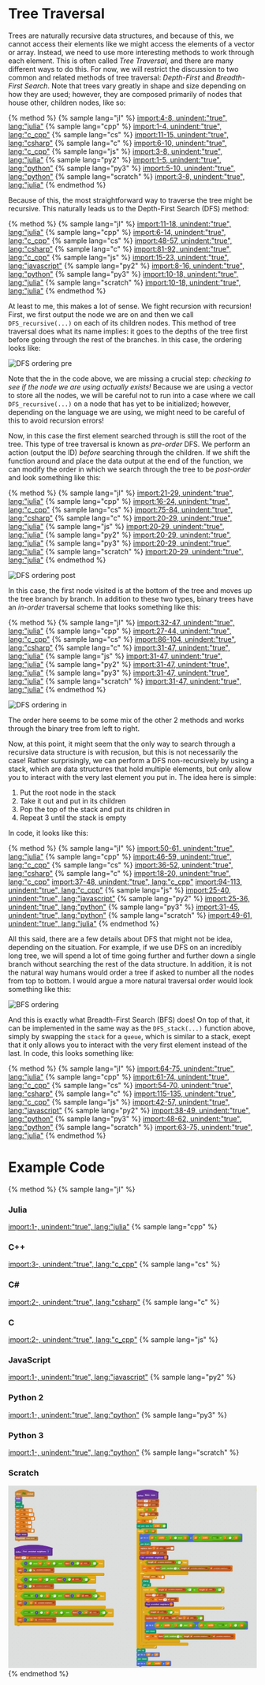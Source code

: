 <script>
MathJax.Hub.Queue(["Typeset",MathJax.Hub]);
</script>
$$ 
\newcommand{\d}{\mathrm{d}}
\newcommand{\bff}{\boldsymbol{f}}
\newcommand{\bfg}{\boldsymbol{g}}
\newcommand{\bfp}{\boldsymbol{p}}
\newcommand{\bfq}{\boldsymbol{q}}
\newcommand{\bfx}{\boldsymbol{x}}
\newcommand{\bfu}{\boldsymbol{u}}
\newcommand{\bfv}{\boldsymbol{v}}
\newcommand{\bfA}{\boldsymbol{A}}
\newcommand{\bfB}{\boldsymbol{B}}
\newcommand{\bfC}{\boldsymbol{C}}
\newcommand{\bfM}{\boldsymbol{M}}
\newcommand{\bfJ}{\boldsymbol{J}}
\newcommand{\bfR}{\boldsymbol{R}}
\newcommand{\bfT}{\boldsymbol{T}}
\newcommand{\bfomega}{\boldsymbol{\omega}}
\newcommand{\bftau}{\boldsymbol{\tau}}
$$

# Tree Traversal 

Trees are naturally recursive data structures, and because of this, we cannot access their elements like we might access the elements of a vector or array. Instead, we need to use more interesting methods to work through each element. This is often called *Tree Traversal*, and there are many different ways to do this. For now, we will restrict the discussion to two common and related methods of tree traversal: *Depth-First* and *Breadth-First Search*. Note that trees vary greatly in shape and size depending on how they are used; however, they are composed primarily of nodes that house other, children nodes, like so:

{% method %}
{% sample lang="jl" %}
[import:4-8, unindent:"true", lang:"julia"](code/julia/Tree.jl)
{% sample lang="cpp" %}
[import:1-4, unindent:"true", lang:"c_cpp"](code/c++/Tree.cpp)
{% sample lang="cs" %}
[import:11-15, unindent:"true", lang:"csharp"](code/cs/TreeMdAdditional.cs)
{% sample lang="c" %}
[import:6-10, unindent:"true", lang:"c_cpp"](code/c/Tree_example.c)
{% sample lang="js" %}
[import:3-8, unindent:"true", lang:"julia"](code/julia/Tree.jl)
{% sample lang="py2" %}
[import:1-5, unindent:"true", lang:"python"](code/python2/Tree_example.py)
{% sample lang="py3" %}
[import:5-10, unindent:"true", lang:"python"](code/python3/Tree_example.py)
{% sample lang="scratch" %}
[import:3-8, unindent:"true", lang:"julia"](code/julia/Tree.jl)
{% endmethod %}

Because of this, the most straightforward way to traverse the tree might be recursive. This naturally leads us to the Depth-First Search (DFS) method:

{% method %}
{% sample lang="jl" %}
[import:11-18, unindent:"true", lang:"julia"](code/julia/Tree.jl)
{% sample lang="cpp" %}
[import:6-14, unindent:"true", lang:"c_cpp"](code/c++/Tree.cpp)
{% sample lang="cs" %}
[import:48-57, unindent:"true", lang:"csharp"](code/cs/TreeMdAdditional.cs)
{% sample lang="c" %}
[import:81-92, unindent:"true", lang:"c_cpp"](code/c/Tree_example.c)
{% sample lang="js" %}
[import:15-23, unindent:"true", lang:"javascript"](code/javascript/Tree_example.js)
{% sample lang="py2" %}
[import:8-16, unindent:"true", lang:"python"](code/python2/Tree_example.py)
{% sample lang="py3" %}
[import:10-18, unindent:"true", lang:"julia"](code/julia/Tree.jl)
{% sample lang="scratch" %}
[import:10-18, unindent:"true", lang:"julia"](code/julia/Tree.jl)
{% endmethod %}

At least to me, this makes a lot of sense. We fight recursion with recursion! First, we first output the node we are on and then we call `DFS_recursive(...)` on each of its children nodes. This method of tree traversal does what its name implies: it goes to the depths of the tree first before going through the rest of the branches. In this case, the ordering looks like:

![DFS ordering pre](DFS_pre.png)

Note that the in the code above, we are missing a crucial step: *checking to see if the node we are using actually exists!* Because we are using a vector to store all the nodes, we will be careful not to run into a case where we call `DFS_recursive(...)` on a node that has yet to be initialized; however, depending on the language we are using, we might need to be careful of this to avoid recursion errors! 

Now, in this case the first element searched through is still the root of the tree. This type of tree traversal is known as *pre-order* DFS. We perform an action (output the ID) *before* searching through the children. If we shift the function around and place the data output at the end of the function, we can modify the order in which we search through the tree to be *post-order* and look something like this:


{% method %}
{% sample lang="jl" %}
[import:21-29, unindent:"true", lang:"julia"](code/julia/Tree.jl)
{% sample lang="cpp" %}
[import:16-24, unindent:"true", lang:"c_cpp"](code/c++/Tree.cpp)
{% sample lang="cs" %}
[import:75-84, unindent:"true", lang:"csharp"](code/cs/TreeMdAdditional.cs)
{% sample lang="c" %}
[import:20-29, unindent:"true", lang:"julia"](code/julia/Tree.jl)
{% sample lang="js" %}
[import:20-29, unindent:"true", lang:"julia"](code/julia/Tree.jl)
{% sample lang="py2" %}
[import:20-29, unindent:"true", lang:"julia"](code/julia/Tree.jl)
{% sample lang="py3" %}
[import:20-29, unindent:"true", lang:"julia"](code/julia/Tree.jl)
{% sample lang="scratch" %}
[import:20-29, unindent:"true", lang:"julia"](code/julia/Tree.jl)
{% endmethod %}

![DFS ordering post](DFS_post.png)

In this case, the first node visited is at the bottom of the tree and moves up the tree branch by branch. In addition to these two types, binary trees have an *in-order* traversal scheme that looks something like this:

{% method %}
{% sample lang="jl" %}
[import:32-47, unindent:"true", lang:"julia"](code/julia/Tree.jl)
{% sample lang="cpp" %}
[import:27-44, unindent:"true", lang:"c_cpp"](code/c++/Tree.cpp)
{% sample lang="cs" %}
[import:86-104, unindent:"true", lang:"csharp"](code/cs/TreeMdAdditional.cs)
{% sample lang="c" %}
[import:31-47, unindent:"true", lang:"julia"](code/julia/Tree.jl)
{% sample lang="js" %}
[import:31-47, unindent:"true", lang:"julia"](code/julia/Tree.jl)
{% sample lang="py2" %}
[import:31-47, unindent:"true", lang:"julia"](code/julia/Tree.jl)
{% sample lang="py3" %}
[import:31-47, unindent:"true", lang:"julia"](code/julia/Tree.jl)
{% sample lang="scratch" %}
[import:31-47, unindent:"true", lang:"julia"](code/julia/Tree.jl)
{% endmethod %}

![DFS ordering in](DFS_in.png)

The order here seems to be some mix of the other 2 methods and works through the binary tree from left to right.

Now, at this point, it might seem that the only way to search through a recursive data structure is with recusion, but this is not necessarily the case! Rather surprisingly, we can perform a DFS non-recursively by using a stack, which are data structures that hold multiple elements, but only allow you to interact with the very last element you put in. The idea here is simple:

1. Put the root node in the stack
2. Take it out and put in its children
3. Pop the top of the stack and put its children in
4. Repeat 3 until the stack is empty

In code, it looks like this:

{% method %}
{% sample lang="jl" %}
[import:50-61, unindent:"true", lang:"julia"](code/julia/Tree.jl)
{% sample lang="cpp" %}
[import:46-59, unindent:"true", lang:"c_cpp"](code/c++/Tree.cpp)
{% sample lang="cs" %}
[import:36-52, unindent:"true", lang:"csharp"](code/cs/Tree.cs)
{% sample lang="c" %}
[import:18-20, unindent:"true", lang:"c_cpp"](code/c/Tree_example.c)
[import:37-48, unindent:"true", lang:"c_cpp"](code/c/Tree_example.c)
[import:94-113, unindent:"true", lang:"c_cpp"](code/c/Tree_example.c)
{% sample lang="js" %}
[import:25-40, unindent:"true", lang:"javascript"](code/javascript/Tree_example.js)
{% sample lang="py2" %}
[import:25-36, unindent:"true", lang:"python"](code/python2/Tree_example.py)
{% sample lang="py3" %}
[import:31-45, unindent:"true", lang:"python"](code/python3/Tree_example.py)
{% sample lang="scratch" %}
[import:49-61, unindent:"true", lang:"julia"](code/julia/Tree.jl)
{% endmethod %}

All this said, there are a few details about DFS that might not be idea, depending on the situation. For example, if we use DFS on an incredibly long tree, we will spend a lot of time going further and further down a single branch without searching the rest of the data structure. In addition, it is not the natural way humans would order a tree if asked to number all the nodes from top to bottom. I would argue a more natural traversal order would look something like this:

![BFS ordering](BFS_simple.png)

And this is exactly what Breadth-First Search (BFS) does! On top of that, it can be implemented in the same way as the `DFS_stack(...)` function above, simply by swapping the `stack` for a `queue`, which is similar to a stack, exept that it only allows you to interact with the very first element instead of the last. In code, this looks something like:

{% method %}
{% sample lang="jl" %}
[import:64-75, unindent:"true", lang:"julia"](code/julia/Tree.jl)
{% sample lang="cpp" %}
[import:61-74, unindent:"true", lang:"c_cpp"](code/c++/Tree.cpp)
{% sample lang="cs" %}
[import:54-70, unindent:"true", lang:"csharp"](code/cs/Tree.cs)
{% sample lang="c" %}
[import:115-135, unindent:"true", lang:"c_cpp"](code/c/Tree_example.c)
{% sample lang="js" %}
[import:42-57, unindent:"true", lang:"javascript"](code/javascript/Tree_example.js)
{% sample lang="py2" %}
[import:38-49, unindent:"true", lang:"python"](code/python2/Tree_example.py)
{% sample lang="py3" %}
[import:48-62, unindent:"true", lang:"python"](code/python3/Tree_example.py)
{% sample lang="scratch" %}
[import:63-75, unindent:"true", lang:"julia"](code/julia/Tree.jl)
{% endmethod %}

# Example Code
{% method %}
{% sample lang="jl" %}
### Julia
[import:1-, unindent:"true", lang:"julia"](code/julia/Tree_example.jl)
{% sample lang="cpp" %}
### C++
[import:3-, unindent:"true", lang:"c_cpp"](code/c++/Tree_example.cpp)
{% sample lang="cs" %}
### C# #
[import:2-, unindent:"true", lang:"csharp"](code/cs/Tree.cs)
{% sample lang="c" %}
### C
[import:2-, unindent:"true", lang:"c_cpp"](code/c/Tree_example.c)
{% sample lang="js" %}
### JavaScript
[import:1-, unindent:"true", lang:"javascript"](code/javascript/Tree_example.js)
{% sample lang="py2" %}
### Python 2
[import:1-, unindent:"true", lang:"python"](code/python2/Tree_example.py)
{% sample lang="py3" %}
### Python 3
[import:1-, unindent:"true", lang:"python"](code/python3/Tree_example.py)
{% sample lang="scratch" %}
### Scratch
![scratch tree](code/scratch/scratch_tree.png)
{% endmethod %}
